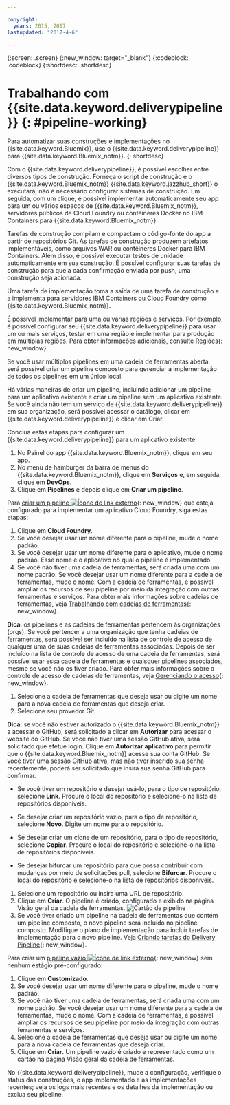 ```yaml
---

copyright:
  years: 2015, 2017
lastupdated: "2017-4-6"

---
```



{:screen: .screen}
{:new_window: target="_blank"}
{:codeblock: .codeblock}
{:shortdesc: .shortdesc}

# Trabalhando com {{site.data.keyword.deliverypipeline}} {: #pipeline-working}

Para automatizar suas construções e implementações no
{{site.data.keyword.Bluemix}}, use o
{{site.data.keyword.deliverypipeline}} para
{{site.data.keyword.Bluemix_notm}}.
{: shortdesc}

Com o {{site.data.keyword.deliverypipeline}}, é possível escolher
entre diversos tipos de construção. Forneça o script de construção
e o {{site.data.keyword.Bluemix_notm}} {{site.data.keyword.jazzhub_short}} o executará; não é necessário
configurar sistemas de construção. Em seguida, com um clique, é possível implementar automaticamente seu app para um ou
vários espaços de {{site.data.keyword.Bluemix_notm}}, servidores públicos de Cloud Foundry ou contêineres Docker no IBM Containers para {{site.data.keyword.Bluemix_notm}}.

Tarefas de construção compilam e compactam o código-fonte do app a partir de
repositórios Git. As tarefas de construção produzem artefatos implementáveis, como arquivos WAR ou contêineres Docker para IBM Containers. Além disso,
é possível executar testes de unidade automaticamente em sua construção. É possível configurar suas tarefas de construção para que a cada confirmação enviada por push, uma construção seja acionada.

Uma tarefa de implementação toma a saída de uma tarefa de construção e a implementa para servidores IBM Containers ou Cloud Foundry como {{site.data.keyword.Bluemix_notm}}.

É possível implementar para uma ou várias regiões e serviços. Por exemplo, é
possível configurar seu {{site.data.keyword.deliverypipeline}} para usar um ou
mais serviços, testar em uma região e implementar para produção em múltiplas regiões. Para obter informações adicionais, consulte
[Regiões](/docs/overview/whatisbluemix.html#ov_intro_reg){: new_window}.

Se você usar múltiplos pipelines em uma cadeia de ferramentas aberta, será possível criar um pipeline composto para gerenciar a implementação de todos os pipelines em um único local.

Há várias maneiras de criar um pipeline, incluindo adicionar um pipeline para um aplicativo existente e criar um pipeline sem um aplicativo existente. Se
você ainda não tem um serviço de {{site.data.keyword.deliverypipeline}} em sua
organização, será possível acessar o catálogo, clicar em
{{site.data.keyword.deliverypipeline}} e clicar em Criar.

Conclua estas etapas para configurar um {{site.data.keyword.deliverypipeline}} para um aplicativo existente.

1. No Painel do app {{site.data.keyword.Bluemix_notm}}, clique em seu app.
1. No menu de hamburger da barra de menus do
{{site.data.keyword.Bluemix_notm}}, clique em **Serviços** e,
em seguida, clique em **DevOps**.
1. Clique em **Pipelines** e depois clique em **Criar um pipeline**.

Para [criar um pipeline ![Ícone de link externo](../../icons/launch-glyph.svg "Ícone de link externo")](https://console.ng.bluemix.net/devops/pipelines/dashboard/create){: new_window} que esteja configurado para implementar um aplicativo Cloud Foundry, siga estas etapas:

1. Clique em **Cloud Foundry**.
1. Se você desejar usar um nome diferente para o pipeline, mude o nome padrão.
1. Se você desejar usar um nome diferente para o aplicativo, mude o nome padrão. Esse nome é o aplicativo no qual o pipeline é implementado.
1. Se você não tiver uma cadeia de ferramentas, será criada uma com um nome padrão. Se você desejar usar um nome diferente para a cadeia de ferramentas, mude o nome. Com a cadeia de ferramentas, é possível ampliar os recursos de seu pipeline por meio da integração com outras ferramentas e serviços. Para obter mais informações sobre cadeias de ferramentas, veja [Trabalhando com cadeias de ferramentas](/docs/services/ContinuousDelivery/toolchains_working.html){: new_window}.

 **Dica**: os pipelines e as cadeias de ferramentas pertencem às
organizações (orgs). Se você pertencer a uma organização que tenha cadeias de ferramentas, será possível ser incluído na lista de controle de acesso de qualquer uma de suas cadeias de ferramentas associadas. Depois de ser incluído na lista de controle de acesso de uma cadeia de ferramentas, será possível usar essa cadeia de ferramentas e quaisquer pipelines associados, mesmo se você não os tiver criado. Para obter mais informações sobre o controle de acesso de cadeias de ferramentas, veja [Gerenciando o acesso](/docs/services/ContinuousDelivery/toolchains_using.html#managing_access){: new_window}.

1. Selecione a cadeia de ferramentas que deseja usar ou digite um nome para a nova cadeia de ferramentas que deseja criar.
1. Selecione seu provedor Git.

 **Dica**: se você não estiver autorizado o {{site.data.keyword.Bluemix_notm}} a acessar o GitHub, será solicitado a clicar em **Autorizar** para acessar o website do GitHub. Se você não
tiver uma sessão GitHub ativa, será solicitado que efetue login. Clique em **Autorizar aplicativo** para permitir que o {{site.data.keyword.Bluemix_notm}} acesse sua conta GitHub. Se
você tiver uma sessão GitHub ativa, mas não tiver inserido sua senha recentemente, poderá ser solicitado que insira sua senha GitHub para
confirmar.

   * Se você tiver um repositório e desejar usá-lo, para o tipo de repositório, selecione **Link**. Procure o local do repositório e
selecione-o na lista de repositórios disponíveis.

   * Se desejar criar um repositório vazio, para o tipo de repositório, selecione **Novo**. Digite um nome para o repositório.

   * Se desejar criar um clone de um repositório, para o tipo de repositório, selecione **Copiar**. Procure o local do repositório e
selecione-o na lista de repositórios disponíveis.

   * Se desejar bifurcar um repositório para que possa contribuir com mudanças por meio de solicitações pull, selecione **Bifurcar**. Procure o local do repositório e
selecione-o na lista de repositórios disponíveis.

1. Selecione um repositório ou insira uma URL de repositório.
1. Clique em **Criar**. O pipeline é criado, configurado e exibido na página Visão geral da cadeia de ferramentas.
 ![Cartão de pipeline](images/cd_pipeline.png)
1. Se você tiver criado um pipeline na cadeia de ferramentas que contém um pipeline composto, o novo pipeline será incluído no pipeline composto. Modifique o plano de implementação para incluir tarefas de implementação para o novo pipeline. Veja [Criando tarefas do Delivery Pipeline](/docs/services/ContinuousDelivery/pipeline_deployment_plan.html#tasks_pipelineCD){: new_window}.

Para criar um [pipeline vazio ![Ícone de link externo](../../icons/launch-glyph.svg "Ícone de link externo")](https://console.ng.bluemix.net/devops/pipelines/dashboard/create){: new_window} sem nenhum estágio pré-configurado:

1. Clique em **Customizado**.
1. Se você desejar usar um nome diferente para o pipeline, mude o nome padrão.
1. Se você não tiver uma cadeia de ferramentas, será criada uma com um nome padrão. Se você desejar usar um nome diferente para a cadeia de ferramentas, mude o nome. Com a cadeia de ferramentas, é possível ampliar os recursos de seu pipeline por meio da integração com outras ferramentas e serviços.
1. Selecione a cadeia de ferramentas que deseja usar ou digite um nome para a nova cadeia de ferramentas que deseja criar.
1. Clique em **Criar**. Um pipeline vazio é criado e representado como um cartão na página Visão geral da cadeia de ferramentas.

No {{site.data.keyword.deliverypipeline}}, mude a configuração, verifique o status das construções, o app implementado e as implementações recentes; veja os logs mais recentes e os detalhes da implementação ou exclua seu pipeline.
